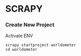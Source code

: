 # SCRAPY

### Create New Project

Activate ENV

```
scrapy startproject worldometer
cd worldometer
```
